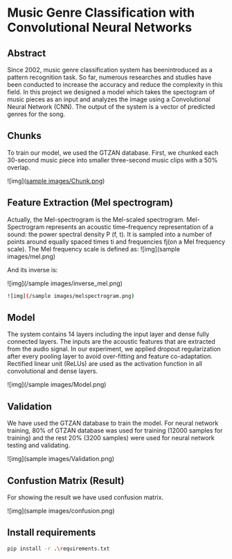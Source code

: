# Music Genre Classification with Convolutional Neural Networks

## Abstract
Since 2002, music genre classification system has beenintroduced as a pattern recognition task. So far, numerous researches and studies have been conducted to increase
the accuracy and reduce the complexity in this field. In this project we designed a model which takes the spectogram of music pieces as an input and analyzes the image using a Convolutional Neural Network (CNN). The output of the system is a vector of predicted genres for the song.  

## Chunks
To train our model, we used the GTZAN database. First, we chunked each 30-second music piece into smaller three-second music clips with a 50% overlap.

![img]([sample images/Chunk.png](https://github.com/Sheikhfathollahi/Music-Genre-Classificatio-with-Convolutional-Neural-Networks/blob/main/sample%20images/Chunk.png))


## Feature Extraction (Mel spectrogram)
Actually, the Mel-spectrogram is the Mel-scaled spectrogram.
Mel-Spectrogram represents an acoustic time–frequency representation of a sound: the power spectral density P (f, t). It is sampled into a number of points around equally spaced times
ti and frequencies fj(on a Mel frequency scale). The Mel frequency scale is defined as:
![img](sample images/mel.png)


And its inverse is:

![img](/sample images/inverse_mel.png)

```bash
![img](/sample images/melspectrogram.png)
```
## Model

The system contains 14 layers including the input layer and dense fully connected layers. The inputs are the acoustic features that are extracted from the audio signal.
In our experiment, we applied dropout regularization after every pooling layer to avoid over-fitting and feature co-adaptation. Rectified linear unit (ReLUs) are used as the activation function in all convolutional and
dense layers.

![img](/sample images/Model.png) 

## Validation

We have used the GTZAN database to train the model. For neural network training, 80% of GTZAN database was used for training (12000 samples for training) and the rest 20% (3200 samples) were used for neural network testing and validating.

![img](sample images/Validation.png) 

## Confustion Matrix (Result)
For showing the result we have used confusion matrix.

![img](sample images/confusion.png) 


## Install requirements

```bash
pip install -r .\requirements.txt
```
